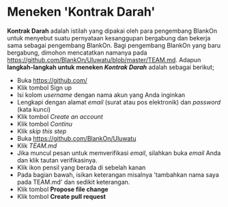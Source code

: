 Meneken 'Kontrak Darah'
======================

**Kontrak Darah** adalah istilah yang dipakai oleh para pengembang BlankOn untuk menyebut suatu pernyataan kesanggupan bergabung dan bekerja sama sebagai pengembang BlankOn. Bagi pengembang BlankOn yang baru bergabung, dimohon mencatatkan namanya pada https://github.com/BlankOn/Uluwatu/blob/master/TEAM.md. Adapun **langkah-langkah untuk meneken _Kontrak Darah_** adalah sebagai berikut;
  - Buka https://github.com/
  - Klik tombol Sign up
  - Isi kolom *username* dengan nama akun yang Anda inginkan
  - Lengkapi dengan alamat _email_ (surat atau pos elektronik) dan _password_ (kata kunci)
  - Klik tombol *Create an account*
  - Klik tombol *Continu*
  - Klik *skip this step*
  - Buka https://github.com/BlankOn/Uluwatu
  - Klik *TEAM.md*
  - Jika muncul pesan untuk memverifikasi _email_, silahkan buka _email_ Anda dan klik tautan verifikasinya.
  - Klik ikon pensil yang berada di sebelah kanan
  - Pada bagian bawah, isikan keterangan misalnya 'tambahkan nama saya pada TEAM.md' dan sedikit keterangan.
  - Klik tombol **Propose file change**
  - Klik tombol **Create pull request**